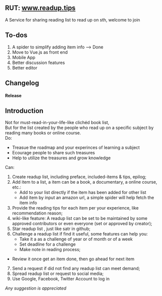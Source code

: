 ## RUT:  www.readup.tips
A Service for sharing reading list to read up on sth, welcome to join 

## To-dos
1. A spider to simplify adding item info --> Done  
2. Move to Vue.js as front end  
3. Mobile App  
4. Better discussion features   
5. Better editor 

## Changelog

#### Release  

## Introduction

Not for must-read-in-your-life-like clichéd book list,  
But for the list created by the people who read up on a specific subject by reading many books or online course.  
Do:    
* Treasue the roadmap and your experinces of learning a subject    
* Ecourage people to share such treasures    
* Help to utilize the treasures and grow knowledge   

Can:      
1. Create readup list, including preface, included-items & tips, epilog;  
2. Add item to a list, a item can be a book, a documentary, a online course, etc.:    
   * Add to your list directly if the item has been added for other list   
   * Add item by input an amazon url, a simple spider will help fetch the item info  
3. Provide the reading tips for each item per your experience, like recommendation reason;  
4. wiki-like feature: A readup list can be set to be maintained by some approved contributors or even everyone (set or approved by creator);     
5. Star readup list , just like satr in github;    
6. Challenge a readup list if find it useful, some features can help you:  
   * Take it a as a challenge of year or of month or of a week  
   * Set deadline for a challenge
   * Make note in reading process;  
* Review it once get an item done, then go ahead for next item  
7. Send a request if did not find any readup list can meet demand;  
8. Spread readup list or request to social media;  
9. Use Google, Facebook, Twitter Account to log in  

*Any suggestion is appreciated*